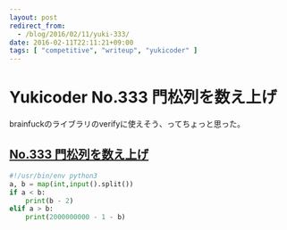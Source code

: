 ```yaml
---
layout: post
redirect_from:
  - /blog/2016/02/11/yuki-333/
date: 2016-02-11T22:11:21+09:00
tags: [ "competitive", "writeup", "yukicoder" ]
---
```


# Yukicoder No.333 門松列を数え上げ

brainfuckのライブラリのverifyに使えそう、ってちょっと思った。

## [No.333 門松列を数え上げ](http://yukicoder.me/problems/935)

``` python
#!/usr/bin/env python3
a, b = map(int,input().split())
if a < b:
    print(b - 2)
elif a > b:
    print(2000000000 - 1 - b)
```
